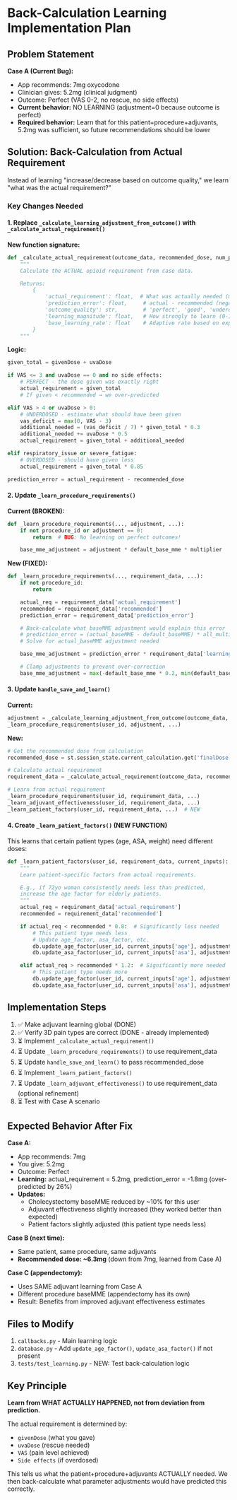 # Back-Calculation Learning Implementation Plan

## Problem Statement

**Case A (Current Bug):**
- App recommends: 7mg oxycodone
- Clinician gives: 5.2mg (clinical judgment)
- Outcome: Perfect (VAS 0-2, no rescue, no side effects)
- **Current behavior:** NO LEARNING (adjustment=0 because outcome is perfect)
- **Required behavior:** Learn that for this patient+procedure+adjuvants, 5.2mg was sufficient, so future recommendations should be lower

## Solution: Back-Calculation from Actual Requirement

Instead of learning "increase/decrease based on outcome quality," we learn "what was the actual requirement?"

### Key Changes Needed

#### 1. Replace `_calculate_learning_adjustment_from_outcome()` with `_calculate_actual_requirement()`

**New function signature:**
```python
def _calculate_actual_requirement(outcome_data, recommended_dose, num_proc_cases):
    """
    Calculate the ACTUAL opioid requirement from case data.

    Returns:
        {
            'actual_requirement': float,  # What was actually needed (mg)
            'prediction_error': float,     # actual - recommended (negative = over-predicted)
            'outcome_quality': str,        # 'perfect', 'good', 'underdosed', 'overdosed'
            'learning_magnitude': float,   # How strongly to learn (0-1)
            'base_learning_rate': float    # Adaptive rate based on experience
        }
    """
```

**Logic:**
```python
given_total = givenDose + uvaDose

if VAS <= 3 and uvaDose == 0 and no side effects:
    # PERFECT - the dose given was exactly right
    actual_requirement = given_total
    # If given < recommended → we over-predicted

elif VAS > 4 or uvaDose > 0:
    # UNDERDOSED - estimate what should have been given
    vas_deficit = max(0, VAS - 3)
    additional_needed = (vas_deficit / 7) * given_total * 0.3
    additional_needed += uvaDose * 0.5
    actual_requirement = given_total + additional_needed

elif respiratory_issue or severe_fatigue:
    # OVERDOSED - should have given less
    actual_requirement = given_total * 0.85

prediction_error = actual_requirement - recommended_dose
```

#### 2. Update `_learn_procedure_requirements()`

**Current (BROKEN):**
```python
def _learn_procedure_requirements(..., adjustment, ...):
    if not procedure_id or adjustment == 0:
        return  # BUG: No learning on perfect outcomes!

    base_mme_adjustment = adjustment * default_base_mme * multiplier
```

**New (FIXED):**
```python
def _learn_procedure_requirements(..., requirement_data, ...):
    if not procedure_id:
        return

    actual_req = requirement_data['actual_requirement']
    recommended = requirement_data['recommended']
    prediction_error = requirement_data['prediction_error']

    # Back-calculate what baseMME adjustment would explain this error
    # prediction_error = (actual_baseMME - default_baseMME) * all_multipliers
    # Solve for actual_baseMME adjustment needed

    base_mme_adjustment = prediction_error * requirement_data['learning_magnitude'] * 0.1

    # Clamp adjustments to prevent over-correction
    base_mme_adjustment = max(-default_base_mme * 0.2, min(default_base_mme * 0.2, base_mme_adjustment))
```

#### 3. Update `handle_save_and_learn()`

**Current:**
```python
adjustment = _calculate_learning_adjustment_from_outcome(outcome_data, num_proc_cases)
_learn_procedure_requirements(user_id, adjustment, ...)
```

**New:**
```python
# Get the recommended dose from calculation
recommended_dose = st.session_state.current_calculation.get('finalDose', 0)

# Calculate actual requirement
requirement_data = _calculate_actual_requirement(outcome_data, recommended_dose, num_proc_cases)

# Learn from actual requirement
_learn_procedure_requirements(user_id, requirement_data, ...)
_learn_adjuvant_effectiveness(user_id, requirement_data, ...)
_learn_patient_factors(user_id, requirement_data, ...)  # NEW
```

#### 4. Create `_learn_patient_factors()` (NEW FUNCTION)

This learns that certain patient types (age, ASA, weight) need different doses:

```python
def _learn_patient_factors(user_id, requirement_data, current_inputs):
    """
    Learn patient-specific factors from actual requirements.

    E.g., if 72yo woman consistently needs less than predicted,
    increase the age factor for elderly patients.
    """
    actual_req = requirement_data['actual_requirement']
    recommended = requirement_data['recommended']

    if actual_req < recommended * 0.8:  # Significantly less needed
        # This patient type needs less
        # Update age_factor, asa_factor, etc.
        db.update_age_factor(user_id, current_inputs['age'], adjustment=-0.05)
        db.update_asa_factor(user_id, current_inputs['asa'], adjustment=-0.05)

    elif actual_req > recommended * 1.2:  # Significantly more needed
        # This patient type needs more
        db.update_age_factor(user_id, current_inputs['age'], adjustment=+0.05)
        db.update_asa_factor(user_id, current_inputs['asa'], adjustment=+0.05)
```

## Implementation Steps

1. ✅ Make adjuvant learning global (DONE)
2. ✅ Verify 3D pain types are correct (DONE - already implemented)
3. ⏳ Implement `_calculate_actual_requirement()`
4. ⏳ Update `_learn_procedure_requirements()` to use requirement_data
5. ⏳ Update `handle_save_and_learn()` to pass recommended_dose
6. ⏳ Implement `_learn_patient_factors()`
7. ⏳ Update `_learn_adjuvant_effectiveness()` to use requirement_data (optional refinement)
8. ⏳ Test with Case A scenario

## Expected Behavior After Fix

**Case A:**
- App recommends: 7mg
- You give: 5.2mg
- Outcome: Perfect
- **Learning:** actual_requirement = 5.2mg, prediction_error = -1.8mg (over-predicted by 26%)
- **Updates:**
  - Cholecystectomy baseMME reduced by ~10% for this user
  - Adjuvant effectiveness slightly increased (they worked better than expected)
  - Patient factors slightly adjusted (this patient type needs less)

**Case B (next time):**
- Same patient, same procedure, same adjuvants
- **Recommended dose: ~6.3mg** (down from 7mg, learned from Case A)

**Case C (appendectomy):**
- Uses SAME adjuvant learning from Case A
- Different procedure baseMME (appendectomy has its own)
- Result: Benefits from improved adjuvant effectiveness estimates

## Files to Modify

1. `callbacks.py` - Main learning logic
2. `database.py` - Add `update_age_factor()`, `update_asa_factor()` if not present
3. `tests/test_learning.py` - NEW: Test back-calculation logic

## Key Principle

**Learn from WHAT ACTUALLY HAPPENED, not from deviation from prediction.**

The actual requirement is determined by:
- `givenDose` (what you gave)
- `uvaDose` (rescue needed)
- `VAS` (pain level achieved)
- `Side effects` (if overdosed)

This tells us what the patient+procedure+adjuvants ACTUALLY needed. We then back-calculate what parameter adjustments would have predicted this correctly.

